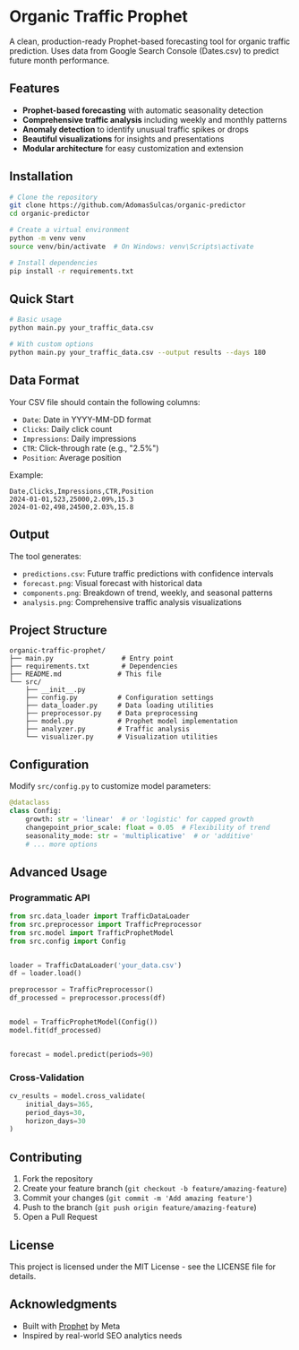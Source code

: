 # Organic Traffic Prophet

A clean, production-ready Prophet-based forecasting tool for organic traffic prediction. Uses data from Google Search Console (Dates.csv) to predict future month performance.

## Features

- **Prophet-based forecasting** with automatic seasonality detection
- **Comprehensive traffic analysis** including weekly and monthly patterns
- **Anomaly detection** to identify unusual traffic spikes or drops
- **Beautiful visualizations** for insights and presentations
- **Modular architecture** for easy customization and extension

## Installation

```bash
# Clone the repository
git clone https://github.com/AdomasSulcas/organic-predictor
cd organic-predictor

# Create a virtual environment
python -m venv venv
source venv/bin/activate  # On Windows: venv\Scripts\activate

# Install dependencies
pip install -r requirements.txt
```

## Quick Start

```bash
# Basic usage
python main.py your_traffic_data.csv

# With custom options
python main.py your_traffic_data.csv --output results --days 180
```

## Data Format

Your CSV file should contain the following columns:
- `Date`: Date in YYYY-MM-DD format
- `Clicks`: Daily click count
- `Impressions`: Daily impressions
- `CTR`: Click-through rate (e.g., "2.5%")
- `Position`: Average position

Example:
```csv
Date,Clicks,Impressions,CTR,Position
2024-01-01,523,25000,2.09%,15.3
2024-01-02,498,24500,2.03%,15.8
```

## Output

The tool generates:
- `predictions.csv`: Future traffic predictions with confidence intervals
- `forecast.png`: Visual forecast with historical data
- `components.png`: Breakdown of trend, weekly, and seasonal patterns
- `analysis.png`: Comprehensive traffic analysis visualizations

## Project Structure

```
organic-traffic-prophet/
├── main.py                 # Entry point
├── requirements.txt        # Dependencies
├── README.md              # This file
└── src/
    ├── __init__.py
    ├── config.py          # Configuration settings
    ├── data_loader.py     # Data loading utilities
    ├── preprocessor.py    # Data preprocessing
    ├── model.py           # Prophet model implementation
    ├── analyzer.py        # Traffic analysis
    └── visualizer.py      # Visualization utilities
```

## Configuration

Modify `src/config.py` to customize model parameters:

```python
@dataclass
class Config:
    growth: str = 'linear'  # or 'logistic' for capped growth
    changepoint_prior_scale: float = 0.05  # Flexibility of trend
    seasonality_mode: str = 'multiplicative'  # or 'additive'
    # ... more options
```

## Advanced Usage

### Programmatic API

```python
from src.data_loader import TrafficDataLoader
from src.preprocessor import TrafficPreprocessor
from src.model import TrafficProphetModel
from src.config import Config


loader = TrafficDataLoader('your_data.csv')
df = loader.load()

preprocessor = TrafficPreprocessor()
df_processed = preprocessor.process(df)


model = TrafficProphetModel(Config())
model.fit(df_processed)


forecast = model.predict(periods=90)
```

### Cross-Validation

```python
cv_results = model.cross_validate(
    initial_days=365,
    period_days=30,
    horizon_days=30
)
```

## Contributing

1. Fork the repository
2. Create your feature branch (`git checkout -b feature/amazing-feature`)
3. Commit your changes (`git commit -m 'Add amazing feature'`)
4. Push to the branch (`git push origin feature/amazing-feature`)
5. Open a Pull Request

## License

This project is licensed under the MIT License - see the LICENSE file for details.

## Acknowledgments

- Built with [Prophet](https://facebook.github.io/prophet/) by Meta
- Inspired by real-world SEO analytics needs
